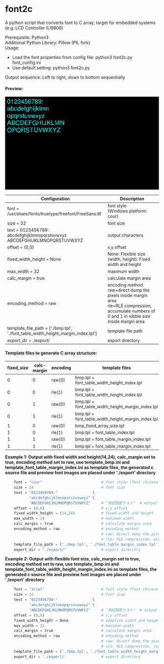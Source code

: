 # font2c
A python script that converts font to C array, target for embedded systems (e.g. LCD Controller ILI9806)

Prerequisite: Python3<br/>
Additional Python Library: Pillow (PIL fork)<br/>
Usage:<br/>
 - Load the font properties from config file: python3 font2c.py font_config.ini<br/>
 - Use default setting: python3 font2c.py

Output sequence: Left to right, down to bottom sequentially

#### Preview:
![Preview Screen Capture](img/screen_cap.png)

| Configuration | Description |
|       ---     |     ---     |
| font = /usr/share/fonts/truetype/freefont/FreeSans.ttf | font style <br/>(Windows platform: cour)          |
| size = 32                       | font size                                                                |
| text = 0123456789:<br/>abcdefghijklmnopqrstuvwxyz<br/>ABCDEFGHIJKLMNOPQRSTUVWXYZ | output characters       |
| offset = (0,0)                  | x,y offset                                                               |
| fixed_width_height = None       | None: Flexible size<br/>(width, height): Fixed width and height          | 
| max_width = 32                  | maximum width                                                            |
| calc_margin = true              | calculate margin area                                                    |
| encoding_method = raw           | encoding method<br/>raw=direct dump the pixels inside margin area<br/>rle=RLE compression, accumulate numbers of 0 and 1 in nibble size inside margin area<br/> |
| template_file_path = ['./bmp.tpl', <br/>'./font_table_width_height_margin_index.tpl'] | template file path |
| export_dir = ./export/          | export directory                                                         |

#### Template files to generate C array structure:
| fixed_size | calc-margin | encoding | template files                                     |
|    ---     |    ---      |    ---   |                                   ---              |
|      0     |      0      |  raw(0)  | bmp.tpl + font_table_width_height_index.tpl        |
|      0     |      0      |  rle(1)  | bmp.tpl + font_table_width_height_index.tpl        |
|      0     |      1      |  raw(0)  | bmp.tpl + font_table_width_height_margin_index.tpl |
|      0     |      1      |  rle(1)  | bmp.tpl + font_table_width_height_margin_index.tpl |
|      1     |      0      |  raw(0)  | bmp_fixed_array_size.tpl                           |
|      1     |      0      |  rle(1)  | bmp.tpl + font_table_index.tpl                     |
|      1     |      1      |  raw(0)  | bmp.tpl + font_table_margin_index.tpl              |
|      1     |      1      |  rle(1)  | bmp.tpl + font_table_margin_index.tpl              |


**Example 1: Output with fixed width and height(14,24), calc_margin set to true, encoding method set to raw, use template_bmp.ini and template_font_table_margin_index.ini as template files, the generated c source file and preview font images are placed under './export' directory**
```python
    font = "cour"                           # font style (Test chinese font: kaiu)
    size = 24                               # font size
    text = "0123456789:"                \
           "abcdefghijklmnopqrstuvwxyz" \
           "ABCDEFGHIJKLMNOPQRSTUVWXYZ"     # "測試間距テスト"  # output which symbol
    offset = (0,0)                          # x,y offset
    fixed_width_height = (14,24)            # fixed width and height
    max_width = 24                          # maximum width
    calc_margin = true                      # calculate margin area
    encoding_method = raw                   # encoding method
                                            # raw: direct dump the pixels inside margin area
                                            # rle: RLE compression, accumulate numbers of 0 and 1 in nibble size inside margin area
    template_file_path = ['./bmp.tpl', './font_table_margin_index.tpl'] # template file path
    export_dir = "./export/"                # export directory
```

**Example 2: Output with flexible font size, calc_margin set to true, encoding method set to raw, use template_bmp.ini and template_font_table_width_height_margin_index.ini as template files, the generated c source file and preview font images are placed under './export' directory**
```python
    font = "arial"                          # font style (Test chinese font: kaiu)
    size = 32                               # font size
    text = "0123456789:"                \
           "abcdefghijklmnopqrstuvwxyz" \
           "ABCDEFGHIJKLMNOPQRSTUVWXYZ"     # "測試間距テスト"  # output which symbol
    offset = (0,0)                          # x,y offset
    fixed_width_height = None               # adaptive width and height
    max_width = 32                          # maximum width
    calc_margin = true                      # calculate margin area
    encoding_method = raw                   # encoding method
                                            # raw: direct dump the pixels inside margin area
                                            # rle: RLE compression, accumulate numbers of 0 and 1 in nibble size inside margin area
    template_file_path = ['./bmp.tpl', './font_table_width_height_margin_index.tpl']# template file path
    export_dir = './export/'                # export directory
```
